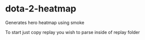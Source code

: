 dota-2-heatmap
==============

Generates hero heatmap using smoke

To start just copy replay you wish to parse inside of replay folder